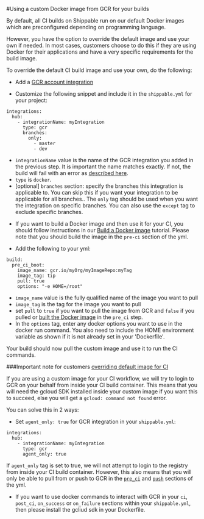 #Using a custom Docker image from GCR for your builds

By default, all CI builds on Shippable run on our default Docker images which are preconfigured depending on programming language.

However, you have the option to override the default image and use your own if needed. In most cases, customers choose to do this if they are using Docker for their applications and have a very specific requirements for the build image.

To override the default CI build image and use your own, do the following:

* Add a [GCR account integration](/integrations/imageRegistries/gcr/)

* Customize the following snippet and include it in the `shippable.yml` for your project:

```
integrations:                               
  hub:
    - integrationName: myIntegration
      type: gcr
      branches:
        only:
          - master
          - dev
```
- `integrationName` value is the name of the GCR integration you added in the previous step. It is important the name matches exactly. If not, the build will fail with an error as  [described here](/ci/troubleshoot/#integration-name-specified-in-yml-does-not-match).
- `type` is `docker`.
- [optional] `branches` section: specify the branches this integration is applicable to. You can skip this if you want your integration to be applicable for all branches.. The `only` tag should be used when you want the integration on specific branches. You can also use the `except` tag to exclude specific branches.

* If you want to build a Docker image and then use it for your CI, you should follow instructions in our [Build a Docker image](/tutorials/ci/hub-gcr-build-docker-image/) tutorial. Please note that you should build the image in the `pre-ci` section of the yml.

* Add the following to your yml:

```
build:
  pre_ci_boot:
    image_name: gcr.io/myOrg/myImageRepo:myTag
    image_tag: tip
    pull: true
    options: "-e HOME=/root"

```
- `image_name` value is the fully qualified name of the image you want to pull
- `image_tag` is the tag for the image you want to pull
- set `pull` to `true` if you want to pull the image from GCR and `false` if you pulled or [built the Docker image](/tutorials/ci/hub-gcr-build-docker-image/) in the `pre_ci` step.
- In the `options` tag, enter any docker options you want to use in the docker run command. You also need to include the HOME environment variable as shown if it is not already set in your 'Dockerfile'.

Your build should now pull the custom image and use it to run the CI commands.

###Important note for customers [overriding default image for CI](/ci/shippableyml.md#pre-ci-boot)

If you are using a custom image for your CI workflow, we will try to login to GCR on your behalf from inside your CI build container. This means that you will need the gcloud SDK installed inside your custom image if you want this to succeed, else you will get a `gcloud: command not found` error.

You can solve this in 2 ways:

* Set `agent_only: true` for GCR integration in your `shippable.yml`:

```
integrations:
  hub:
    - integrationName: myIntegration
      type: gcr
      agent_only: true

```

If `agent_only` tag is set to true, we will not attempt to login to the registry from inside your CI build container. However, this also means that you will only be able to pull from or push to GCR in the [`pre_ci`](/ci/shippableyml.md#pre-ci) and [`push`]((/ci/shippableyml.md#push)) sections of the yml.

* If you want to use docker commands to interact with GCR in your `ci`, `post_ci`, `on_success` or `on_failure` sections within your `shippable.yml`, then please install the gcliud sdk in your Dockerfile. 
